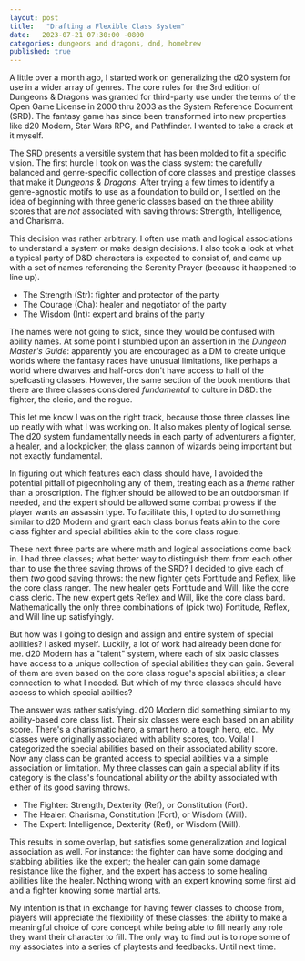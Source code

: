 ```yaml
---
layout: post
title:   "Drafting a Flexible Class System"
date:   2023-07-21 07:30:00 -0800
categories: dungeons and dragons, dnd, homebrew
published: true
---
```


A little over a month ago, I started work on generalizing the d20 system 
for use in a wider array of genres. The core rules for the 3rd edition 
of Dungeons & Dragons was granted for third-party use under the terms of 
the Open Game License in 2000 thru 2003 as the System Reference Document 
(SRD). The fantasy game has since been transformed into new properties 
like d20 Modern, Star Wars RPG, and Pathfinder. I wanted to take a crack 
at it myself.

The SRD presents a versitile system that has been molded to fit a 
specific vision. The first hurdle I took on was the class system: the 
carefully balanced and genre-specific collection of core classes and 
prestige classes that make it *Dungeons & Dragons*. After trying a few 
times to identify a genre-agnostic motifs to use as a foundation to 
build on, I settled on the idea of beginning with three generic classes 
based on the three ability scores that are *not* associated with saving 
throws: Strength, Intelligence, and Charisma.

This decision was rather arbitrary. I often use math and logical 
associations to understand a system or make design decisions. I also 
took a look at what a typical party of D&D characters is expected to 
consist of, and came up with a set of names referencing the Serenity 
Prayer (because it happened to line up).

- The Strength (Str): fighter and protector of the party
- The Courage (Cha): healer and negotiator of the party
- The Wisdom (Int): expert and brains of the party

The names were not going to stick, since they would be confused with 
ability names. At some point I stumbled upon an assertion in the 
*Dungeon Master's Guide*: apparently you are encouraged as a DM to 
create unique worlds where the fantasy races have unusual limitations, 
like perhaps a world where dwarves and half-orcs don't have access to 
half of the spellcasting classes. However, the same section of the book 
mentions that there are three classes considered *fundamental* to 
culture in D&D: the fighter, the cleric, and the rogue.

This let me know I was on the right track, because those three classes 
line up neatly with what I was working on. It also makes plenty of 
logical sense. The d20 system fundamentally needs in each party of 
adventurers a fighter, a healer, and a lockpicker; the glass cannon of 
wizards being important but not exactly fundamental.

In figuring out which features each class should have, I avoided the 
potential pitfall of pigeonholing any of them, treating each as a 
*theme* rather than a proscription. The fighter should be allowed to be 
an outdoorsman if needed, and the expert should be allowed some combat 
prowess if the player wants an assassin type. To facilitate this, I 
opted to do something similar to d20 Modern and grant each class bonus 
feats akin to the core class fighter and special abilities akin to the 
core class rogue.

These next three parts are where math and logical associations come back 
in. I had three classes; what better way to distinguish them from each 
other than to use the three saving throws of the SRD? I decided to give 
each of them *two* good saving throws: the new fighter gets Fortitude 
and Reflex, like the core class ranger. The new healer gets Fortitude 
and Will, like the core class cleric. The new expert gets Reflex and 
Will, like the core class bard. Mathematically the only three 
combinations of (pick two) Fortitude, Reflex, and Will line up 
satisfyingly.

But how was I going to design and assign and entire system of special 
abilities? I asked myself. Luckily, a lot of work had already been done 
for me. d20 Modern has a "talent" system, where each of six basic 
classes have access to a unique collection of special abilities they can 
gain. Several of them are even based on the core class rogue's special 
abilities; a clear connection to what I needed. But which of my three 
classes should have access to which special abilties?

The answer was rather satisfying. d20 Modern did something similar to my 
ability-based core class list. Their six classes were each based on an 
ability score. There's a charismatic hero, a smart hero, a tough hero, 
etc.. My classes were originally associated with ability scores, too. 
Voila! I categorized the special abilities based on their associated 
ability score. Now any class can be granted access to special abilities 
via a simple association or limitation. My three classes can gain a 
special ability if its category is the class's foundational ability *or* 
the ability associated with either of its good saving throws.

- The Fighter: Strength, Dexterity (Ref), or Constitution (Fort).
- The Healer: Charisma, Constitution (Fort), or Wisdom (Will).
- The Expert: Intelligence, Dexterity (Ref), or Wisdom (Will).

This results in some overlap, but satisfies some generalization and 
logical association as well. For instance: the fighter can have some 
dodging and stabbing abilities like the expert; the healer can gain some 
damage resistance like the figher, and the expert has access to some 
healing abilities like the healer. Nothing wrong with an expert knowing 
some first aid and a fighter knowing some martial arts.

My intention is that in exchange for having fewer classes to choose 
from, players will appreciate the flexibility of these classes: the 
ability to make a meaningful choice of core concept while being able to 
fill nearly any role they want their character to fill. The only way to 
find out is to rope some of my associates into a series of playtests and 
feedbacks. Until next time.
